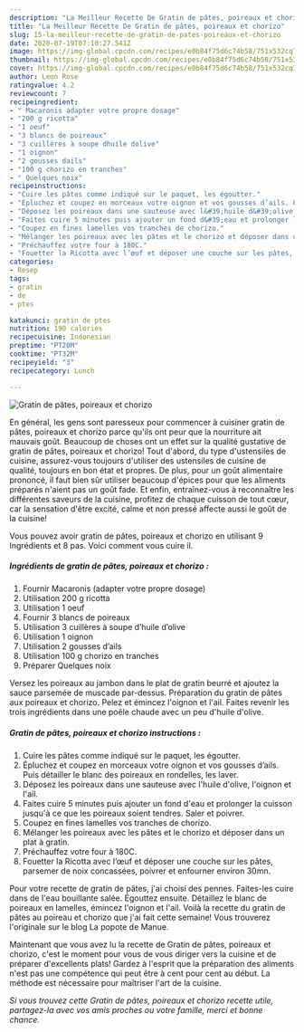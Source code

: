 ```yaml
---
description: "La Meilleur Recette De Gratin de pâtes, poireaux et chorizo"
title: "La Meilleur Recette De Gratin de pâtes, poireaux et chorizo"
slug: 15-la-meilleur-recette-de-gratin-de-pates-poireaux-et-chorizo
date: 2020-07-19T07:10:27.541Z
image: https://img-global.cpcdn.com/recipes/e0b84f75d6c74b58/751x532cq70/gratin-de-pates-poireaux-et-chorizo-photo-principale-de-la-recette.jpg
thumbnail: https://img-global.cpcdn.com/recipes/e0b84f75d6c74b58/751x532cq70/gratin-de-pates-poireaux-et-chorizo-photo-principale-de-la-recette.jpg
cover: https://img-global.cpcdn.com/recipes/e0b84f75d6c74b58/751x532cq70/gratin-de-pates-poireaux-et-chorizo-photo-principale-de-la-recette.jpg
author: Leon Rose
ratingvalue: 4.2
reviewcount: 7
recipeingredient:
- " Macaronis adapter votre propre dosage"
- "200 g ricotta"
- "1 oeuf"
- "3 blancs de poireaux"
- "3 cuillères à soupe dhuile dolive"
- "1 oignon"
- "2 gousses dails"
- "100 g chorizo en tranches"
- " Quelques noix"
recipeinstructions:
- "Cuire les pâtes comme indiqué sur le paquet, les égoutter."
- "Épluchez et coupez en morceaux votre oignon et vos gousses d’ails. Puis détailler le blanc des poireaux en rondelles, les laver."
- "Déposez les poireaux dans une sauteuse avec l&#39;huile d&#39;olive, l&#39;oignon et l&#39;ail."
- "Faites cuire 5 minutes puis ajouter un fond d&#39;eau et prolonger la cuisson jusqu&#39;à ce que les poireaux soient tendres. Saler et poivrer."
- "Coupez en fines lamelles vos tranches de chorizo."
- "Mélanger les poireaux avec les pâtes et le chorizo et déposer dans un plat à gratin."
- "Préchauffez votre four à 180C."
- "Fouetter la Ricotta avec l’œuf et déposer une couche sur les pâtes, parsemer de noix concassées, poivrer et enfourner environ 30mn."
categories:
- Resep
tags:
- gratin
- de
- ptes

katakunci: gratin de ptes 
nutrition: 190 calories
recipecuisine: Indonesian
preptime: "PT20M"
cooktime: "PT32M"
recipeyield: "3"
recipecategory: Lunch

---
```



![Gratin de pâtes, poireaux et chorizo](https://img-global.cpcdn.com/recipes/e0b84f75d6c74b58/751x532cq70/gratin-de-pates-poireaux-et-chorizo-photo-principale-de-la-recette.jpg)

En général, les gens sont paresseux pour commencer à cuisiner gratin de pâtes, poireaux et chorizo parce qu'ils ont peur que la nourriture ait mauvais goût. Beaucoup de choses ont un effet sur la qualité gustative de gratin de pâtes, poireaux et chorizo! Tout d'abord, du type d'ustensiles de cuisine, assurez-vous toujours d'utiliser des ustensiles de cuisine de qualité, toujours en bon état et propres. De plus, pour un goût alimentaire prononcé, il faut bien sûr utiliser beaucoup d'épices pour que les aliments préparés n'aient pas un goût fade. Et enfin, entraînez-vous à reconnaître les différentes saveurs de la cuisine, profitez de chaque cuisson de tout cœur, car la sensation d'être excité, calme et non pressé affecte aussi le goût de la cuisine!

<!--inarticleads1-->

Vous pouvez avoir gratin de pâtes, poireaux et chorizo en utilisant 9 Ingrédients et 8 pas. Voici comment vous cuire il.

##### Ingrédients de gratin de pâtes, poireaux et chorizo :

1. Fournir  Macaronis (adapter votre propre dosage)
1. Utilisation 200 g ricotta
1. Utilisation 1 oeuf
1. Fournir 3 blancs de poireaux
1. Utilisation 3 cuillères à soupe d’huile d’olive
1. Utilisation 1 oignon
1. Utilisation 2 gousses d’ails
1. Utilisation 100 g chorizo en tranches
1. Préparer  Quelques noix


Versez les poireaux au jambon dans le plat de gratin beurré et ajoutez la sauce parsemée de muscade par-dessus. Préparation du gratin de pâtes aux poireaux et chorizo. Pelez et émincez l&#39;oignon et l&#39;ail. Faites revenir les trois ingrédients dans une poêle chaude avec un peu d&#39;huile d&#39;olive. 

<!--inarticleads2-->

##### Gratin de pâtes, poireaux et chorizo instructions :

1. Cuire les pâtes comme indiqué sur le paquet, les égoutter.
1. Épluchez et coupez en morceaux votre oignon et vos gousses d’ails. Puis détailler le blanc des poireaux en rondelles, les laver.
1. Déposez les poireaux dans une sauteuse avec l&#39;huile d&#39;olive, l&#39;oignon et l&#39;ail.
1. Faites cuire 5 minutes puis ajouter un fond d&#39;eau et prolonger la cuisson jusqu&#39;à ce que les poireaux soient tendres. Saler et poivrer.
1. Coupez en fines lamelles vos tranches de chorizo.
1. Mélanger les poireaux avec les pâtes et le chorizo et déposer dans un plat à gratin.
1. Préchauffez votre four à 180C.
1. Fouetter la Ricotta avec l’œuf et déposer une couche sur les pâtes, parsemer de noix concassées, poivrer et enfourner environ 30mn.


Pour votre recette de gratin de pâtes, j&#39;ai choisi des pennes. Faites-les cuire dans de l&#39;eau bouillante salée. Égouttez ensuite. Détaillez le blanc de poireaux en lamelles, émincez l&#39;oignon et l&#39;ail. Voilà la recette du gratin de pâtes au poireau et chorizo que j&#39;ai fait cette semaine! Vous trouverez l&#39;originale sur le blog La popote de Manue. 

<!--inarticleads1-->

<p>
Maintenant que vous avez lu la recette de Gratin de pâtes, poireaux et chorizo, c'est le moment pour vous de vous diriger vers la cuisine et de préparer d'excellents plats! Gardez à l'esprit que la préparation des aliments n'est pas une compétence qui peut être à cent pour cent au début. La méthode est nécessaire pour maîtriser l'art de la cuisine.
</p>

<p>
<i>Si vous trouvez cette Gratin de pâtes, poireaux et chorizo recette utile, partagez-la avec vos amis proches ou votre famille, merci et bonne chance.</i>
</p>
